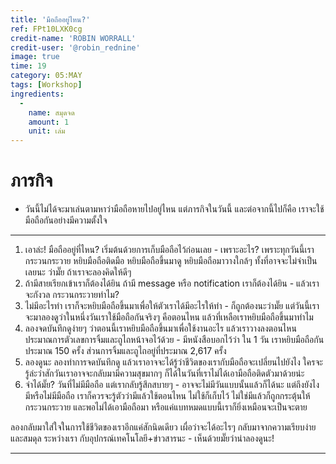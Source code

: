 ```yaml
---
title: 'มือถืออยู่ไหน?'
ref: FPt10LXK0cg
credit-name: 'ROBIN WORRALL'
credit-user: '@robin_rednine'
image: true
time: 19
category: 05:MAY
tags: [Workshop]
ingredients:
  -
    name: สมุดจด
    amount: 1
    unit: เล่ม
---
```


# ภารกิจ
 - วันนี้ไม่ได้จะมาเล่นตามหาว่ามือถือหายไปอยู่ไหน แต่ภารกิจในวันนี้ และต่อจากนี้ไปก็คือ เราจะใช้มือถือกันอย่างมีความตั้งใจ

---
1. เอาล่ะ! มือถืออยู่ที่ไหน? เริ่มต้นด้วยการเก็บมือถือไว้ก่อนเลย - เพราะอะไร? เพราะทุกวันนี้เรากระวนกระวาย หยิบมือถือติดมือ หยิบมือถือขึ้นมาดู หยิบมือถือมาวางใกล้ๆ ทั้งที่อาจจะไม่จำเป็นเลยนะ ว่ามั๊ย ถ้าเราจะลองคิดให้ดีๆ
2. ถ้ามีสายเรียกเข้าเราก็ต้องได้ยิน ถ้ามี message หรือ notification เราก็ต้องได้ยิน - แล้วเราจะกังวล กระวนกระวายทำไม?
3. ไม่มีอะไรทำ เราก็จะหยิบมือถือขึ้นมาเพื่อให้ตัวเราได้มีอะไรให้ทำ - ก็ถูกต้องนะว่ามั๊ย แต่วันนี้เราจะมาลองดูว่าในหนึ่งวันเราใช้มือถือกันจริงๆ คือตอนไหน แล้วที่เหลือเราหยิบมือถือขึ้นมาทำไม
4. ลองจดบันทึกดูง่ายๆ ว่าตอนนี้เราหยิบมือถือขึ้นมาเพื่อใช้งานอะไร แล้วเราวางลงตอนไหน ประมาณการตัวเลขการจิ้มและถูไถหน้าจอไว้ด้วย - มีหนังสือบอกไว้ว่า ใน 1 วัน เราหยิบมือถือกันประมาณ 150 ครั้ง ส่วนการจิ้มและถูไถอยู่ที่ประมาณ 2,617 ครั้ง
5. ลองดูนะ ลองทำการจดบันทึกดู แล้วเราอาจจะได้รู้ว่าชีวิตของเรากับมือถือจะเปลี่ยนไปยังไง ใครจะรู้ล่ะว่าสักวันเราอาจจะกลับมามีความสุขมากๆ ก็ได้ในวันที่เราไม่ได้เอามือถือติดตัวมาด้วยน่ะ
6. จำได้มั๊ย? วันที่ไม่มีมือถือ แต่เรากลับรู้สึกสบายๆ - อาจจะไม่มีวันแบบนั้นแล้วก็ได้นะ แต่ถึงยังไง มีหรือไม่มีมือถือ เราก็ควรจะรู้ตัวว่ามีแล้วใช้ตอนไหน ไม่ใช้ก็เก็บไว้ ไม่ใช่มีแล้วก็ถูกกระตุ้นให้กระวนกระวาย และพอไม่ได้เอามือถือมา หรือแค่แบทหมดแบบนี้เราก็ยิ่งเหมือนจะเป็นจะตาย

ลองกลับมาใส่ใจในการใช้ชีวิตของเราอีกแค่สักนิดเดียว เผื่อว่าจะได้อะไรๆ กลับมาจากความเรียบง่าย และสมดุล ระหว่างเรา กับอุปกรณ์เทคโนโลยี+ข่าวสารนะ - เห็นด้วยมั๊ยว่าน่าลองดูนะ!

---
